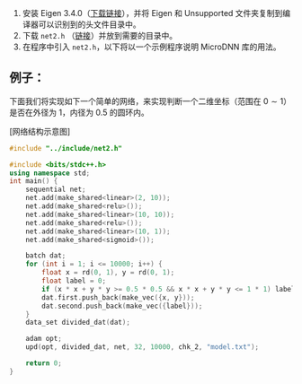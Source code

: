 
1. 安装 Eigen 3.4.0（[下载链接](https://eigen.tuxfamily.org/index.php?title=Main_Page)），并将 Eigen 和 Unsupported 文件夹复制到编译器可以识别到的头文件目录中。
1. 下载 `net2.h` （[链接](https://raw.githubusercontent.com/ethan-enhe/ANN/master/include/net2.h)）并放到需要的目录中。
1. 在程序中引入 `net2.h`，以下将以一个示例程序说明 MicroDNN 库的用法。

## 例子：

下面我们将实现如下一个简单的网络，来实现判断一个二维坐标（范围在 $0\sim1$）是否在外径为 $1$，内径为 $0.5$ 的圆环内。

[网络结构示意图]

```cpp title='demo.cpp'
#include "../include/net2.h"

#include <bits/stdc++.h>
using namespace std;
int main() {
    sequential net;
    net.add(make_shared<linear>(2, 10));
    net.add(make_shared<relu>());
    net.add(make_shared<linear>(10, 10));
    net.add(make_shared<relu>());
    net.add(make_shared<linear>(10, 1));
    net.add(make_shared<sigmoid>());

    batch dat;
    for (int i = 1; i <= 10000; i++) {
        float x = rd(0, 1), y = rd(0, 1);
        float label = 0;
        if (x * x + y * y >= 0.5 * 0.5 && x * x + y * y <= 1 * 1) label = 1;
        dat.first.push_back(make_vec({x, y}));
        dat.second.push_back(make_vec({label}));
    }
    data_set divided_dat(dat);

    adam opt;
    upd(opt, divided_dat, net, 32, 10000, chk_2, "model.txt");

    return 0;
}
```
